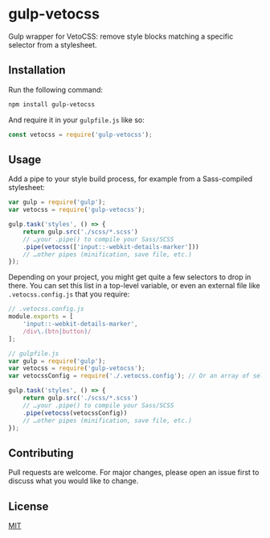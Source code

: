 # gulp-vetocss
Gulp wrapper for VetoCSS: remove style blocks matching a specific selector from a stylesheet.

## Installation
Run the following command:

```bash
npm install gulp-vetocss
```

And require it in your `gulpfile.js` like so:

```js
const vetocss = require('gulp-vetocss');
```

## Usage
Add a pipe to your style build process, for example from a Sass-compiled stylesheet:

```js
var gulp = require('gulp');
var vetocss = require('gulp-vetocss');

gulp.task('styles', () => {
    return gulp.src('./scss/*.scss')
    // …your .pipe() to compile your Sass/SCSS
    .pipe(vetocss(['input::-webkit-details-marker']))
    // …other pipes (minification, save file, etc.)
});
```

Depending on your project, you might get quite a few selectors to drop in there. You can set this list in a top-level variable, or even an external file like `.vetocss.config.js` that you require:

```js
// .vetocss.config.js
module.exports = [
    'input::-webkit-details-marker',
    /div\.(btn|button)/
];

// gulpfile.js
var gulp = require('gulp');
var vetocss = require('gulp-vetocss');
var vetocssConfig = require('./.vetocss.config'); // Or an array of selectors (string or RegExp)

gulp.task('styles', () => {
    return gulp.src('./scss/*.scss')
    // …your .pipe() to compile your Sass/SCSS
    .pipe(vetocss(vetocssConfig))
    // …other pipes (minification, save file, etc.)
});
```

## Contributing
Pull requests are welcome. For major changes, please open an issue first to discuss what you would like to change.

## License
[MIT](https://choosealicense.com/licenses/mit/)
